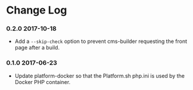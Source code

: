 # Change Log

### 0.2.0 2017-10-18

* Add a `--skip-check` option to prevent cms-builder requesting the front page after a build.

### 0.1.0 2017-06-23

* Update platform-docker so that the Platform.sh php.ini is used by the Docker PHP container.
